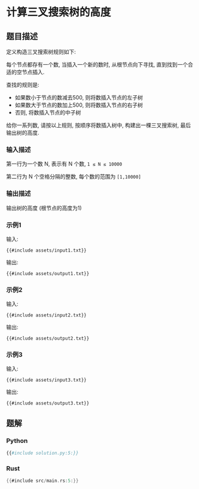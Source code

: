 # 计算三叉搜索树的高度

## 题目描述

定义构造三叉搜索树规则如下:

每个节点都存有一个数, 当插入一个新的数时, 从根节点向下寻找, 直到找到一个合适的空节点插入.

查找的规则是:

- 如果数小于节点的数减去500, 则将数插入节点的左子树
- 如果数大于节点的数加上500, 则将数插入节点的右子树
- 否则, 将数插入节点的中子树

给你一系列数, 请按以上规则, 按顺序将数插入树中, 构建出一棵三叉搜索树, 最后输出树的高度.

### 输入描述

第一行为一个数 N, 表示有 N 个数, `1 ≤ N ≤ 10000`

第二行为 N 个空格分隔的整数, 每个数的范围为 `[1,10000]`

### 输出描述

输出树的高度 (根节点的高度为1)

### 示例1

输入:

```text
{{#include assets/input1.txt}}
```

输出:

```text
{{#include assets/output1.txt}}
```

### 示例2

输入:

```text
{{#include assets/input2.txt}}
```

输出:

```text
{{#include assets/output2.txt}}
```

### 示例3

输入:

```text
{{#include assets/input3.txt}}
```

输出:

```text
{{#include assets/output3.txt}}
```

## 题解

### Python

```python
{{#include solution.py:5:}}
```

### Rust

```rust
{{#include src/main.rs:5:}}
```
